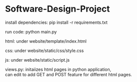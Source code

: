 # Software-Design-Project 

install dependencies: pip install -r requirements.txt

run code: python main.py

html: under website/template/index.html

css: under website/static/css/style.css

js: under website/static/script.js

views.py: initaiizes html pages in python application,  
          can edit to add GET and POST feature for different html pages.
